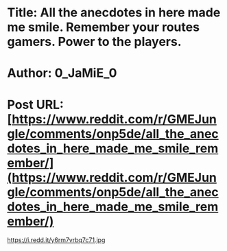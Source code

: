 # Title: All the anecdotes in here made me smile. Remember your routes gamers. Power to the players.
# Author: 0_JaMiE_0
# Post URL: [https://www.reddit.com/r/GMEJungle/comments/onp5de/all_the_anecdotes_in_here_made_me_smile_remember/](https://www.reddit.com/r/GMEJungle/comments/onp5de/all_the_anecdotes_in_here_made_me_smile_remember/)


https://i.redd.it/y6rm7vrbq7c71.jpg